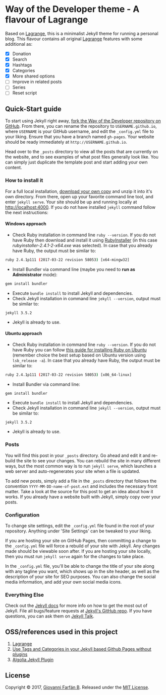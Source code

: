 
# Way of the Developer theme - A flavour of Lagrange

Based on [Lagrange], this is a minimalist Jekyll theme for running a personal blog. This flavour contains all original [Lagrange] features with some additional as:

- [x] Donation
- [x] Search
- [x] Hashtags
- [x] Categories
- [x] More shared options
- [ ] Improve in related posts
- [ ] Series
- [ ] Reset script

## Quick-Start guide

To start using Jekyll right away, [fork the Way of the Developer repository on GitHub](https://github.com/gfarfanb/way-of-the-developer/fork). From there, you can rename the repository to `USERNAME.github.io`, where `USERNAME` is your GitHub username, and edit the `_config.yml` file to your liking. Ensure that you have a branch named `gh-pages`. Your website should be ready immediately at `http://USERNAME.github.io`.

Head over to the `_posts` directory to view all the posts that are currently on the website, and to see examples of what post files generally look like. You can simply just duplicate the template post and start adding your own content.

### How to install it

For a full local installation, [download your own copy](https://github.com/gfarfanb/way-of-the-developer/archive/gh-pages.zip) and unzip it into it's own directory. From there, open up your favorite command line tool, and enter `jekyll serve`. Your site should be up and running locally at [http://localhost:4000](http://localhost:4000). If you do not have installed `jekyll` command follow the next instructions:

#### Windows approach

* Check Ruby installation in command line `ruby --version`. If you do not have Ruby then download and install it using [RubyInstaller](https://rubyinstaller.org/) (in this case *rubyinstaller-2.4.1-2-x64.exe* was selected).  In case that you already have Ruby, the output must be similar to:
```bash
ruby 2.4.1p111 (2017-03-22 revision 58053) [x64-mingw32]
```
* Install Bundler via command line (maybe you need to **run as Administrator** mode):
```bash
gem install bundler
```
* Execute `bundle install` to install Jekyll and dependencies.
* Check Jekyll installation in command line `jekyll --version`, output must be similar to:
```
jekyll 3.5.2
```
* Jekyll is already to use.

#### Ubuntu approach

* Check Ruby installation in command line `ruby --version`. If you do not have Ruby you can follow [this guide for installing Ruby on Ubuntu](https://gorails.com/setup/ubuntu/14.04) (remember choice the best setup based on Ubuntu version using `lsb_release -a`). In case that you already have Ruby, the output must be similar to:
```bash
ruby 2.4.1p111 (2017-03-22 revision 58053) [x86_64-linux]
```
* Install Bundler via command line:
```bash
gem install bundler
```
* Execute `bundle install` to install Jekyll and dependencies.
* Check Jekyll installation in command line `jekyll --version`, output must be similar to:
```
jekyll 3.5.2
```
* Jekyll is already to use.

### Posts

You will find this post in your `_posts` directory. Go ahead and edit it and re-build the site to see your changes. You can rebuild the site in many different ways, but the most common way is to run `jekyll serve`, which launches a web server and auto-regenerates your site when a file is updated.

To add new posts, simply add a file in the `_posts` directory that follows the convention `YYYY-MM-DD-name-of-post.ext` and includes the necessary front matter. Take a look at the source for this post to get an idea about how it works. If you already have a website built with Jekyll, simply copy over your posts.

### Configuration

To change site settings, edit the `_config.yml` file found in the root of your repository. Anything under 'Site Settings' can be tweaked to your liking.

If you are hosting your site on GitHub Pages, then committing a change to the `_config.yml` file will force a rebuild of your site with Jekyll. Any changes made should be viewable soon after. If you are hosting your site locally, then you must run `jekyll serve` again for the changes to take place.

In the `_config.yml` file, you'll be able to change the title of your site along with any tagline you want, which shows up in the site header, as well as the description of your site for SEO purposes. You can also change the social media information, and add your own social media icons.

### Everything Else

Check out the [Jekyll docs][jekyll-docs] for more info on how to get the most out of Jekyll. File all bugs/feature requests at [Jekyll's GitHub repo][jekyll-gh]. If you have questions, you can ask them on [Jekyll Talk][jekyll-talk].

## OSS/references used in this project

1. [Lagrange]
1. [Use Tags and Categories in your Jekyll based Github Pages without plugins](https://codinfox.github.io/dev/2015/03/06/use-tags-and-categories-in-your-jekyll-based-github-pages/)
1. [Algolia Jekyll Plugin](https://github.com/algolia/algoliasearch-jekyll)

## License

Copyright © 2017, [Giovanni Farfán B](https://github.com/gfarfanb). Released under the [MIT License](https://opensource.org/licenses/MIT).

[Lagrange]: https://github.com/LeNPaul/Lagrange

[jekyll-docs]: http://jekyllrb.com/docs/home
[jekyll-gh]:   https://github.com/jekyll/jekyll
[jekyll-talk]: https://talk.jekyllrb.com/
